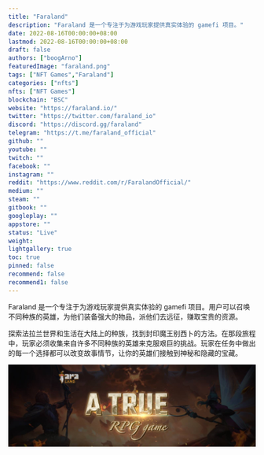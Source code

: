 ```yaml
---
title: "Faraland"
description: "Faraland 是一个专注于为游戏玩家提供真实体验的 gamefi 项目。"
date: 2022-08-16T00:00:00+08:00
lastmod: 2022-08-16T00:00:00+08:00
draft: false
authors: ["boogArno"]
featuredImage: "faraland.png"
tags: ["NFT Games","Faraland"]
categories: ["nfts"]
nfts: ["NFT Games"]
blockchain: "BSC"
website: "https://faraland.io/"
twitter: "https://twitter.com/faraland_io"
discord: "https://discord.gg/faraland"
telegram: "https://t.me/faraland_official"
github: ""
youtube: ""
twitch: ""
facebook: ""
instagram: ""
reddit: "https://www.reddit.com/r/FaralandOfficial/"
medium: ""
steam: ""
gitbook: ""
googleplay: ""
appstore: ""
status: "Live"
weight: 
lightgallery: true
toc: true
pinned: false
recommend: false
recommend1: false
---
```

Faraland 是一个专注于为游戏玩家提供真实体验的 gamefi 项目。用户可以召唤不同种族的英雄，为他们装备强大的物品，派他们去远征，赚取宝贵的资源。

探索法拉兰世界和生活在大陆上的种族，找到封印魔王别西卜的方法。在那段旅程中，玩家必须收集来自许多不同种族的英雄来克服艰巨的挑战。玩家在任务中做出的每一个选择都可以改变故事情节，让你的英雄们接触到神秘和隐藏的宝藏。

![1500x500](1500x500.jpg)
